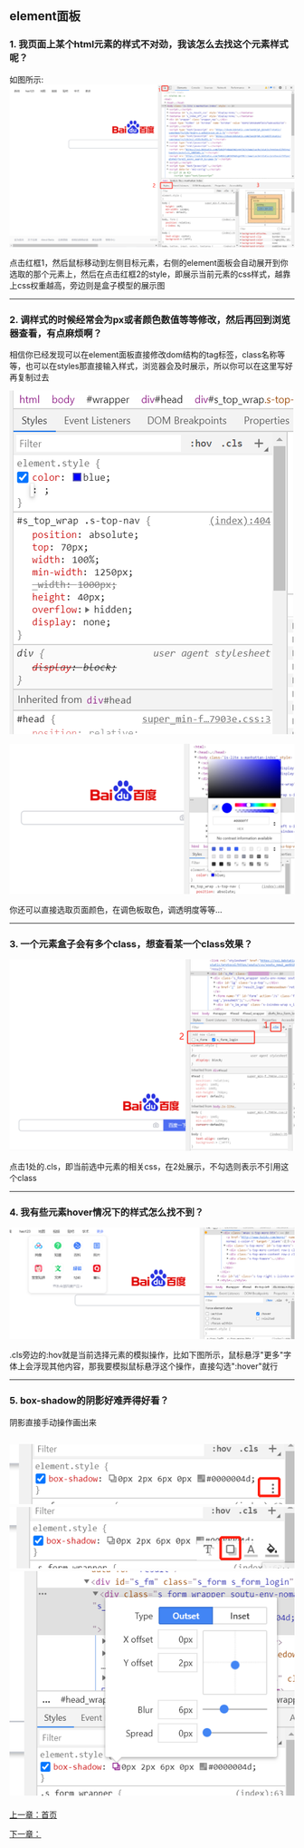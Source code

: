 ## element面板
### 1. 我页面上某个html元素的样式不对劲，我该怎么去找这个元素样式呢？

如图所示:
![面板截图](https://github.com/jiulanrensan/blog/blob/master/chrome%E5%BC%80%E5%8F%91%E8%80%85%E5%B7%A5%E5%85%B7/img/%E5%BE%AE%E4%BF%A1%E6%88%AA%E5%9B%BE_20200810154529.png)

点击红框1，然后鼠标移动到左侧目标元素，右侧的element面板会自动展开到你选取的那个元素上，然后在点击红框2的style，即展示当前元素的css样式，越靠上css权重越高，旁边则是盒子模型的展示图

---

### 2.   调样式的时候经常会为px或者颜色数值等等修改，然后再回到浏览器查看，有点麻烦啊？

相信你已经发现可以在element面板直接修改dom结构的tag标签，class名称等等，也可以在styles那直接输入样式，浏览器会及时展示，所以你可以在这里写好再复制过去

![编辑](https://github.com/jiulanrensan/blog/blob/master/chrome%E5%BC%80%E5%8F%91%E8%80%85%E5%B7%A5%E5%85%B7/img/%E5%BE%AE%E4%BF%A1%E6%88%AA%E5%9B%BE_20200810155955.png)

![调色板](https://github.com/jiulanrensan/blog/blob/master/chrome%E5%BC%80%E5%8F%91%E8%80%85%E5%B7%A5%E5%85%B7/img/%E5%BE%AE%E4%BF%A1%E6%88%AA%E5%9B%BE_20200810160051.png)

你还可以直接选取页面颜色，在调色板取色，调透明度等等...

---

### 3.  一个元素盒子会有多个class，想查看某一个class效果？

![选取类名](https://github.com/jiulanrensan/blog/blob/master/chrome%E5%BC%80%E5%8F%91%E8%80%85%E5%B7%A5%E5%85%B7/img/%E5%BE%AE%E4%BF%A1%E6%88%AA%E5%9B%BE_20200810161828.png)

点击1处的.cls，即当前选中元素的相关css，在2处展示，不勾选则表示不引用这个class

---

### 4. 我有些元素hover情况下的样式怎么找不到？

![hover](https://github.com/jiulanrensan/blog/blob/master/chrome%E5%BC%80%E5%8F%91%E8%80%85%E5%B7%A5%E5%85%B7/img/%E5%BE%AE%E4%BF%A1%E6%88%AA%E5%9B%BE_20200810164237.png)

.cls旁边的:hov就是当前选择元素的模拟操作，比如下图所示，鼠标悬浮"更多"字体上会浮现其他内容，那我要模拟鼠标悬浮这个操作，直接勾选":hover"就行

---
### 5. box-shadow的阴影好难弄得好看？

阴影直接手动操作画出来

![](https://github.com/jiulanrensan/blog/blob/master/chrome%E5%BC%80%E5%8F%91%E8%80%85%E5%B7%A5%E5%85%B7/img/%E5%BE%AE%E4%BF%A1%E6%88%AA%E5%9B%BE_20200810164552.png)
![](https://github.com/jiulanrensan/blog/blob/master/chrome%E5%BC%80%E5%8F%91%E8%80%85%E5%B7%A5%E5%85%B7/img/%E5%BE%AE%E4%BF%A1%E6%88%AA%E5%9B%BE_20200810164604.png)
![](https://github.com/jiulanrensan/blog/blob/master/chrome%E5%BC%80%E5%8F%91%E8%80%85%E5%B7%A5%E5%85%B7/img/%E5%BE%AE%E4%BF%A1%E6%88%AA%E5%9B%BE_20200810164614.png)
---

[上一章：首页](https://github.com/jiulanrensan/blog/blob/master/chrome%E5%BC%80%E5%8F%91%E8%80%85%E5%B7%A5%E5%85%B7/index.md)

[下一章：]()

